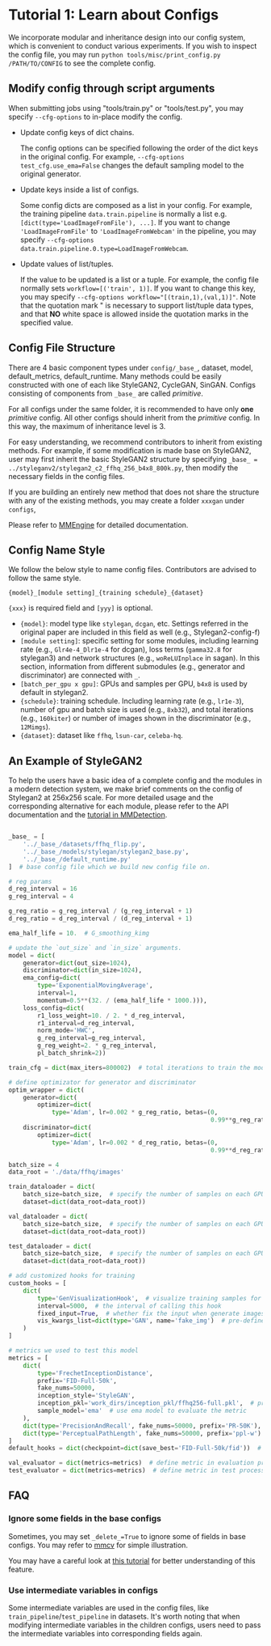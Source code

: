 # Tutorial 1: Learn about Configs

We incorporate modular and inheritance design into our config system, which is convenient to conduct various experiments.
If you wish to inspect the config file, you may run `python tools/misc/print_config.py /PATH/TO/CONFIG` to see the complete config.

## Modify config through script arguments

When submitting jobs using "tools/train.py" or "tools/test.py", you may specify `--cfg-options` to in-place modify the config.

- Update config keys of dict chains.

  The config options can be specified following the order of the dict keys in the original config.
  For example, `--cfg-options test_cfg.use_ema=False` changes the default sampling model to the original generator.

- Update keys inside a list of configs.

  Some config dicts are composed as a list in your config. For example, the training pipeline `data.train.pipeline` is normally a list
  e.g. `[dict(type='LoadImageFromFile'), ...]`. If you want to change `'LoadImageFromFile'` to `'LoadImageFromWebcam'` in the pipeline,
  you may specify `--cfg-options data.train.pipeline.0.type=LoadImageFromWebcam`.

- Update values of list/tuples.

  If the value to be updated is a list or a tuple. For example, the config file normally sets `workflow=[('train', 1)]`. If you want to
  change this key, you may specify `--cfg-options workflow="[(train,1),(val,1)]"`. Note that the quotation mark " is necessary to
  support list/tuple data types, and that **NO** white space is allowed inside the quotation marks in the specified value.

## Config File Structure

There are 4 basic component types under `config/_base_`, dataset, model, default_metrics, default_runtime.
Many methods could be easily constructed with one of each like StyleGAN2, CycleGAN, SinGAN.
Configs consisting of components from `_base_` are called _primitive_.

For all configs under the same folder, it is recommended to have only **one** _primitive_ config. All other configs should inherit from the _primitive_ config. In this way, the maximum of inheritance level is 3.

For easy understanding, we recommend contributors to inherit from existing methods.
For example, if some modification is made base on StyleGAN2, user may first inherit the basic StyleGAN2 structure by specifying `_base_ = ../styleganv2/stylegan2_c2_ffhq_256_b4x8_800k.py`, then modify the necessary fields in the config files.

If you are building an entirely new method that does not share the structure with any of the existing methods, you may create a folder `xxxgan` under `configs`,

Please refer to [MMEngine](https://github.com/open-mmlab/mmengine/blob/main/docs/en/tutorials/config.md) for detailed documentation.

## Config Name Style

We follow the below style to name config files. Contributors are advised to follow the same style.

```
{model}_[module setting]_{training schedule}_{dataset}
```

`{xxx}` is required field and `[yyy]` is optional.

- `{model}`: model type like `stylegan`, `dcgan`, etc. Settings referred in the original paper are included in this field as well (e.g., Stylegan2-config-f)
- `[module setting]`: specific setting for some modules, including learning rate (e.g., `Glr4e-4_Dlr1e-4` for dcgan), loss terms (`gamma32.8` for stylegan3) and network structures (e.g., `woReLUInplace` in sagan). In this section, information from different submodules (e.g., generator and discriminator) are connected with `_`.
- `[batch_per_gpu x gpu]`: GPUs and samples per GPU, `b4x8` is used by default in stylegan2.
- `{schedule}`: training schedule. Including learning rate (e.g., `lr1e-3`), number of gpu and batch size is used (e.g., `8xb32`), and total iterations (e.g., `160kiter`) or number of images shown in the discriminator (e.g., `12Mimgs`).
- `{dataset}`: dataset like `ffhq`, `lsun-car`, `celeba-hq`.

## An Example of StyleGAN2

To help the users have a basic idea of a complete config and the modules in a modern detection system,
we make brief comments on the config of Stylegan2 at 256x256 scale.
For more detailed usage and the corresponding alternative for each module, please refer to the API documentation and the [tutorial in MMDetection](https://github.com/open-mmlab/mmdetection/blob/master/docs/en/tutorials/config.md).

```python

_base_ = [
    '../_base_/datasets/ffhq_flip.py',
    '../_base_/models/stylegan/stylegan2_base.py',
    '../_base_/default_runtime.py'
]  # base config file which we build new config file on.

# reg params
d_reg_interval = 16
g_reg_interval = 4

g_reg_ratio = g_reg_interval / (g_reg_interval + 1)
d_reg_ratio = d_reg_interval / (d_reg_interval + 1)

ema_half_life = 10.  # G_smoothing_kimg

# update the `out_size` and `in_size` arguments.
model = dict(
    generator=dict(out_size=1024),
    discriminator=dict(in_size=1024),
    ema_config=dict(
        type='ExponentialMovingAverage',
        interval=1,
        momentum=0.5**(32. / (ema_half_life * 1000.))),
    loss_config=dict(
        r1_loss_weight=10. / 2. * d_reg_interval,
        r1_interval=d_reg_interval,
        norm_mode='HWC',
        g_reg_interval=g_reg_interval,
        g_reg_weight=2. * g_reg_interval,
        pl_batch_shrink=2))

train_cfg = dict(max_iters=800002)  # total iterations to train the model

# define optimizator for generator and discriminator
optim_wrapper = dict(
    generator=dict(
        optimizer=dict(
            type='Adam', lr=0.002 * g_reg_ratio, betas=(0,
                                                        0.99**g_reg_ratio))),
    discriminator=dict(
        optimizer=dict(
            type='Adam', lr=0.002 * d_reg_ratio, betas=(0,
                                                        0.99**d_reg_ratio))))

batch_size = 4
data_root = './data/ffhq/images'

train_dataloader = dict(
    batch_size=batch_size,  # specify the number of samples on each GPU
    dataset=dict(data_root=data_root))

val_dataloader = dict(
    batch_size=batch_size,  # specify the number of samples on each GPU
    dataset=dict(data_root=data_root))

test_dataloader = dict(
    batch_size=batch_size,  # specify the number of samples on each GPU
    dataset=dict(data_root=data_root))

# add customized hooks for training
custom_hooks = [
    dict(
        type='GenVisualizationHook',  # visualize training samples for GANs
        interval=5000,  # the interval of calling this hook
        fixed_input=True,  # whether fix the input when generate images
        vis_kwargs_list=dict(type='GAN', name='fake_img')  # pre-defined visualize config for GAN models
    )
]

# metrics we used to test this model
metrics = [
    dict(
        type='FrechetInceptionDistance',
        prefix='FID-Full-50k',
        fake_nums=50000,
        inception_style='StyleGAN',
        inception_pkl='work_dirs/inception_pkl/ffhq256-full.pkl',  # provide the inception pkl for FID
        sample_model='ema'  # use ema model to evaluate the metric
    ),
    dict(type='PrecisionAndRecall', fake_nums=50000, prefix='PR-50K'),
    dict(type='PerceptualPathLength', fake_nums=50000, prefix='ppl-w')
]
default_hooks = dict(checkpoint=dict(save_best='FID-Full-50k/fid'))  # save checkpoint has the best FID metric

val_evaluator = dict(metrics=metrics)  # define metric in evaluation process
test_evaluator = dict(metrics=metrics)  # define metric in test process
```

## FAQ

### Ignore some fields in the base configs

Sometimes, you may set `_delete_=True` to ignore some of fields in base configs.
You may refer to [mmcv](https://github.com/open-mmlab/mmengine/blob/main/docs/zh_cn/tutorials/config.md#%E5%88%A0%E9%99%A4%E5%AD%97%E5%85%B8%E4%B8%AD%E7%9A%84-key) for simple illustration.

You may have a careful look at [this tutorial](https://github.com/open-mmlab/mmengine/blob/main/docs/en/tutorials/config.md) for better understanding of this feature.

### Use intermediate variables in configs

Some intermediate variables are used in the config files, like `train_pipeline`/`test_pipeline` in datasets.
It's worth noting that when modifying intermediate variables in the children configs, users need to pass the intermediate variables into corresponding fields again.

